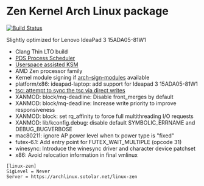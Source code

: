 # Zen Kernel Arch Linux package
[![Build Status](https://drone02.sotolar.net/api/badges/misotolar/linux-zen/status.svg)](https://drone02.sotolar.net/misotolar/linux-zen)

Slightly optimized for Lenovo IdeaPad 3 15ADA05-81W1

- Clang Thin LTO build
- [PDS Process Scheduler](https://gitlab.com/alfredchen/projectc)
- [Userspace assisted KSM](https://gitlab.com/post-factum/uksmd)
- AMD Zen processor family
- Kernel module signing if [arch-sign-modules](https://aur.archlinux.org/packages/arch-sign-modules) available
- platform/x86: ideapad-laptop: add support for Ideapad 3 15ADA05-81W1
- [tsc: attempt to sync the tsc via direct writes](https://bugzilla.kernel.org/show_bug.cgi?id=202525)
- XANMOD: block/mq-deadline: Disable front_merges by default
- XANMOD: block/mq-deadline: Increase write priority to improve responsiveness
- XANMOD: block: set rq_affinity to force full multithreading I/O requests
- XANMOD: lib/kconfig.debug: disable default SYMBOLIC_ERRNAME and DEBUG_BUGVERBOSE
- mac80211: ignore AP power level when tx power type is "fixed"
- futex-6.1: Add entry point for FUTEX_WAIT_MULTIPLE (opcode 31)
- winesync: Introduce the winesync driver and character device patchset
- x86: Avoid relocation information in final vmlinux

```
[linux-zen]
SigLevel = Never
Server = https://archlinux.sotolar.net/linux-zen
```